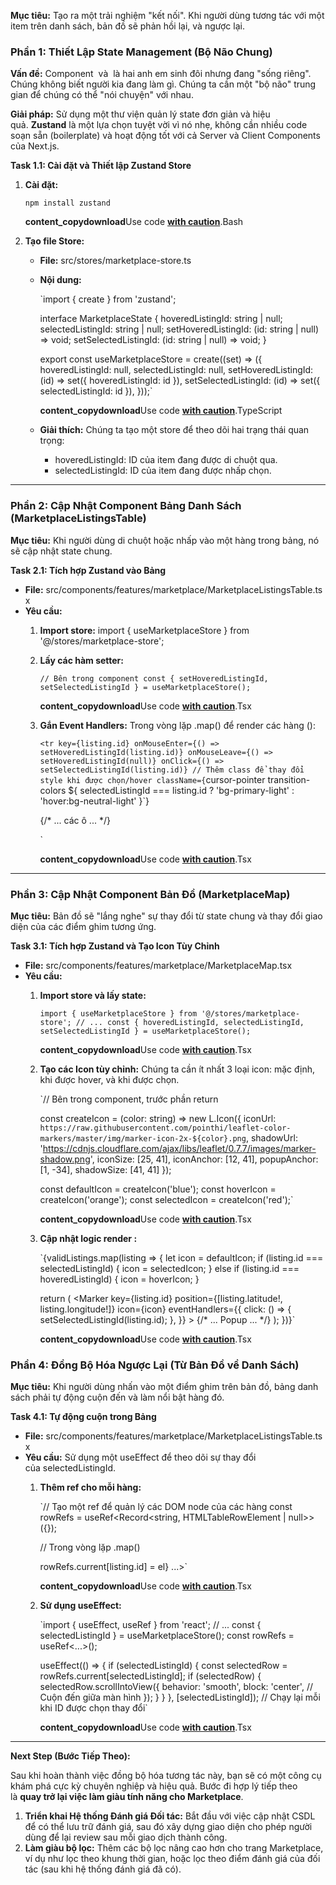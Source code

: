 **Mục tiêu:** Tạo ra một trải nghiệm "kết nối". Khi người dùng tương tác với một item trên danh sách, bản đồ sẽ phản hồi lại, và ngược lại.

### **Phần 1: Thiết Lập State Management (Bộ Não Chung)**

**Vấn đề:** Component <MarketplaceMap> và <MarketplaceListingsTable> là hai anh em sinh đôi nhưng đang "sống riêng". Chúng không biết người kia đang làm gì. Chúng ta cần một "bộ não" trung gian để chúng có thể "nói chuyện" với nhau.

**Giải pháp:** Sử dụng một thư viện quản lý state đơn giản và hiệu quả. **Zustand** là một lựa chọn tuyệt vời vì nó nhẹ, không cần nhiều code soạn sẵn (boilerplate) và hoạt động tốt với cả Server và Client Components của Next.js.

**Task 1.1: Cài đặt và Thiết lập Zustand Store**

1. **Cài đặt:**
    
    `npm install zustand`
    
    **content_copydownload**Use code [**with caution**](https://support.google.com/legal/answer/13505487).Bash
    
2. **Tạo file Store:**
    - **File:** src/stores/marketplace-store.ts
    - **Nội dung:**
        
        `import { create } from 'zustand';
        
        interface MarketplaceState {
          hoveredListingId: string | null;
          selectedListingId: string | null;
          setHoveredListingId: (id: string | null) => void;
          setSelectedListingId: (id: string | null) => void;
        }
        
        export const useMarketplaceStore = create<MarketplaceState>((set) => ({
          hoveredListingId: null,
          selectedListingId: null,
          setHoveredListingId: (id) => set({ hoveredListingId: id }),
          setSelectedListingId: (id) => set({ selectedListingId: id }),
        }));`
        
        **content_copydownload**Use code [**with caution**](https://support.google.com/legal/answer/13505487).TypeScript
        
    - **Giải thích:** Chúng ta tạo một store để theo dõi hai trạng thái quan trọng:
        - hoveredListingId: ID của item đang được di chuột qua.
        - selectedListingId: ID của item đang được nhấp chọn.

---

### **Phần 2: Cập Nhật Component Bảng Danh Sách (MarketplaceListingsTable)**

**Mục tiêu:** Khi người dùng di chuột hoặc nhấp vào một hàng trong bảng, nó sẽ cập nhật state chung.

**Task 2.1: Tích hợp Zustand vào Bảng**

- **File:** src/components/features/marketplace/MarketplaceListingsTable.tsx
- **Yêu cầu:**
    1. **Import store:** import { useMarketplaceStore } from '@/stores/marketplace-store';
    2. **Lấy các hàm setter:**
        
        `// Bên trong component
        const { setHoveredListingId, setSelectedListingId } = useMarketplaceStore();`
        
        **content_copydownload**Use code [**with caution**](https://support.google.com/legal/answer/13505487).Tsx
        
    3. **Gắn Event Handlers:** Trong vòng lặp .map() để render các hàng (<tr>):
        
        `<tr
          key={listing.id}
          onMouseEnter={() => setHoveredListingId(listing.id)}
          onMouseLeave={() => setHoveredListingId(null)}
          onClick={() => setSelectedListingId(listing.id)}
          // Thêm class để thay đổi style khi được chọn/hover
          className={`cursor-pointer transition-colors ${
            selectedListingId === listing.id ? 'bg-primary-light' : 'hover:bg-neutral-light'
          }`}
        >
          {/* ... các ô <td> ... */}
        </tr>`
        
        **content_copydownload**Use code [**with caution**](https://support.google.com/legal/answer/13505487).Tsx
        

---

### **Phần 3: Cập Nhật Component Bản Đồ (MarketplaceMap)**

**Mục tiêu:** Bản đồ sẽ "lắng nghe" sự thay đổi từ state chung và thay đổi giao diện của các điểm ghim tương ứng.

**Task 3.1: Tích hợp Zustand và Tạo Icon Tùy Chỉnh**

- **File:** src/components/features/marketplace/MarketplaceMap.tsx
- **Yêu cầu:**
    1. **Import store và lấy state:**
        
        `import { useMarketplaceStore } from '@/stores/marketplace-store';
        // ...
        const { hoveredListingId, selectedListingId, setSelectedListingId } = useMarketplaceStore();`
        
        **content_copydownload**Use code [**with caution**](https://support.google.com/legal/answer/13505487).Tsx
        
    2. **Tạo các Icon tùy chỉnh:** Chúng ta cần ít nhất 3 loại icon: mặc định, khi được hover, và khi được chọn.
        
        `// Bên trong component, trước phần return
        
        const createIcon = (color: string) => new L.Icon({
            iconUrl: `https://raw.githubusercontent.com/pointhi/leaflet-color-markers/master/img/marker-icon-2x-${color}.png`,
            shadowUrl: 'https://cdnjs.cloudflare.com/ajax/libs/leaflet/0.7.7/images/marker-shadow.png',
            iconSize: [25, 41],
            iconAnchor: [12, 41],
            popupAnchor: [1, -34],
            shadowSize: [41, 41]
        });
        
        const defaultIcon = createIcon('blue');
        const hoverIcon = createIcon('orange');
        const selectedIcon = createIcon('red');`
        
        **content_copydownload**Use code [**with caution**](https://support.google.com/legal/answer/13505487).Tsx
        
    3. **Cập nhật logic render <Marker>:**
        
        `{validListings.map(listing => {
          let icon = defaultIcon;
          if (listing.id === selectedListingId) {
            icon = selectedIcon;
          } else if (listing.id === hoveredListingId) {
            icon = hoverIcon;
          }
        
          return (
            <Marker
              key={listing.id}
              position={[listing.latitude!, listing.longitude!]}
              icon={icon}
              eventHandlers={{
                click: () => {
                  setSelectedListingId(listing.id);
                },
              }}
            >
              {/* ... Popup ... */}
            </Marker>
          );
        })}`
        
        **content_copydownload**Use code [**with caution**](https://support.google.com/legal/answer/13505487).Tsx
        

### **Phần 4: Đồng Bộ Hóa Ngược Lại (Từ Bản Đồ về Danh Sách)**

**Mục tiêu:** Khi người dùng nhấn vào một điểm ghim trên bản đồ, bảng danh sách phải tự động cuộn đến và làm nổi bật hàng đó.

**Task 4.1: Tự động cuộn trong Bảng**

- **File:** src/components/features/marketplace/MarketplaceListingsTable.tsx
- **Yêu cầu:** Sử dụng một useEffect để theo dõi sự thay đổi của selectedListingId.
    1. **Thêm ref cho mỗi hàng:**
        
        `// Tạo một ref để quản lý các DOM node của các hàng
        const rowRefs = useRef<Record<string, HTMLTableRowElement | null>>({});
        
        // Trong vòng lặp .map()
        <tr ref={el => rowRefs.current[listing.id] = el} ...>`
        
        **content_copydownload**Use code [**with caution**](https://support.google.com/legal/answer/13505487).Tsx
        
    2. **Sử dụng useEffect:**
        
        `import { useEffect, useRef } from 'react';
        // ...
        const { selectedListingId } = useMarketplaceStore();
        const rowRefs = useRef<...>();
        
        useEffect(() => {
          if (selectedListingId) {
            const selectedRow = rowRefs.current[selectedListingId];
            if (selectedRow) {
              selectedRow.scrollIntoView({
                behavior: 'smooth',
                block: 'center', // Cuộn đến giữa màn hình
              });
            }
          }
        }, [selectedListingId]); // Chạy lại mỗi khi ID được chọn thay đổi`
        
        **content_copydownload**Use code [**with caution**](https://support.google.com/legal/answer/13505487).Tsx
        

---

**Next Step (Bước Tiếp Theo):**

Sau khi hoàn thành việc đồng bộ hóa tương tác này, bạn sẽ có một công cụ khám phá cực kỳ chuyên nghiệp và hiệu quả. Bước đi hợp lý tiếp theo là **quay trở lại việc làm giàu tính năng cho Marketplace**.

1. **Triển khai Hệ thống Đánh giá Đối tác:** Bắt đầu với việc cập nhật CSDL để có thể lưu trữ đánh giá, sau đó xây dựng giao diện cho phép người dùng để lại review sau mỗi giao dịch thành công.
2. **Làm giàu bộ lọc:** Thêm các bộ lọc nâng cao hơn cho trang Marketplace, ví dụ như lọc theo khung thời gian, hoặc lọc theo điểm đánh giá của đối tác (sau khi hệ thống đánh giá đã có).